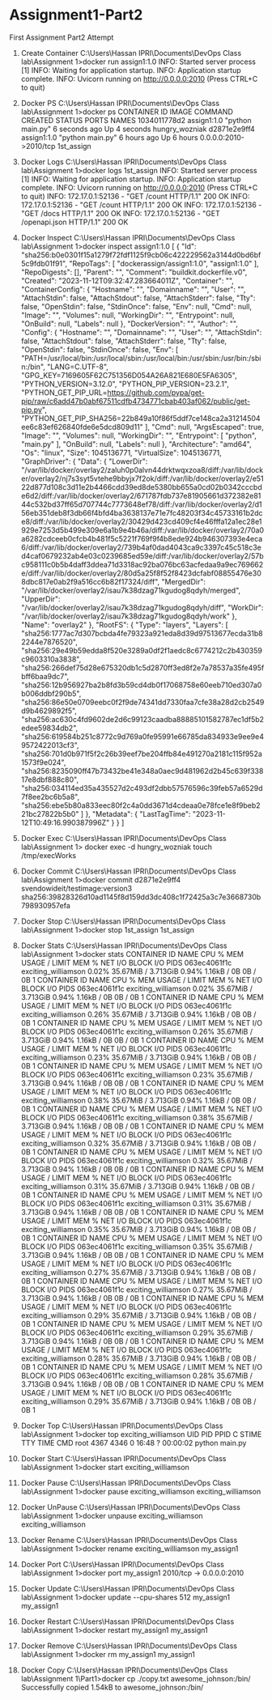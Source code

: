 # Assignment1-Part2
First Assignment Part2 Attempt

1.	Create Container
C:\Users\Hassan IPRI\Documents\DevOps Class lab\Assignment 1>docker run assign1:1.0
INFO:     Started server process [1]
INFO:     Waiting for application startup.
INFO:     Application startup complete.
INFO:     Uvicorn running on http://0.0.0.0:2010 (Press CTRL+C to quit)

2.	Docker PS
C:\Users\Hassan IPRI\Documents\DevOps Class lab\Assignment 1>docker ps
CONTAINER ID   IMAGE         COMMAND            CREATED         STATUS         PORTS                    NAMES
1034011778d2   assign1:1.0   "python main.py"   6 seconds ago   Up 4 seconds                            hungry_wozniak
d2871e2e9ff4   assign1:1.0   "python main.py"   6 hours ago     Up 6 hours     0.0.0.0:2010->2010/tcp   1st_assign

3.	Docker Logs
C:\Users\Hassan IPRI\Documents\DevOps Class lab\Assignment 1>docker logs 1st_assign
INFO:     Started server process [1]
INFO:     Waiting for application startup.
INFO:     Application startup complete.
INFO:     Uvicorn running on http://0.0.0.0:2010 (Press CTRL+C to quit)
INFO:     172.17.0.1:52136 - "GET /count HTTP/1.1" 200 OK
INFO:     172.17.0.1:52136 - "GET /count HTTP/1.1" 200 OK
INFO:     172.17.0.1:52136 - "GET /docs HTTP/1.1" 200 OK
INFO:     172.17.0.1:52136 - "GET /openapi.json HTTP/1.1" 200 OK

4.	Docker Inspect 
C:\Users\Hassan IPRI\Documents\DevOps Class lab\Assignment 1>docker inspect assign1:1.0
[
    {
        "Id": "sha256:b0e0301f15a1279f72fdf1125f9cb06c422229562a3144d0bd6bf5c9fdb01f91",
        "RepoTags": [
            "dockerassign/assign1:1.0",
            "assign1:1.0"
        ],
        "RepoDigests": [],
        "Parent": "",
        "Comment": "buildkit.dockerfile.v0",
        "Created": "2023-11-12T09:32:47.283664011Z",
        "Container": "",
        "ContainerConfig": {
            "Hostname": "",
            "Domainname": "",
            "User": "",
            "AttachStdin": false,
            "AttachStdout": false,
            "AttachStderr": false,
            "Tty": false,
            "OpenStdin": false,
            "StdinOnce": false,
            "Env": null,
            "Cmd": null,
            "Image": "",
            "Volumes": null,
            "WorkingDir": "",
            "Entrypoint": null,
            "OnBuild": null,
            "Labels": null
        },
        "DockerVersion": "",
        "Author": "",
        "Config": {
            "Hostname": "",
            "Domainname": "",
            "User": "",
            "AttachStdin": false,
            "AttachStdout": false,
            "AttachStderr": false,
            "Tty": false,
            "OpenStdin": false,
            "StdinOnce": false,
            "Env": [
                "PATH=/usr/local/bin:/usr/local/sbin:/usr/local/bin:/usr/sbin:/usr/bin:/sbin:/bin",
                "LANG=C.UTF-8",
                "GPG_KEY=7169605F62C751356D054A26A821E680E5FA6305",
                "PYTHON_VERSION=3.12.0",
                "PYTHON_PIP_VERSION=23.2.1",
                "PYTHON_GET_PIP_URL=https://github.com/pypa/get-pip/raw/c6add47b0abf67511cdfb4734771cbab403af062/public/get-pip.py",
                "PYTHON_GET_PIP_SHA256=22b849a10f86f5ddf7ce148ca2a31214504ee6c83ef626840fde6e5dcd809d11"
            ],
            "Cmd": null,
            "ArgsEscaped": true,
            "Image": "",
            "Volumes": null,
            "WorkingDir": "",
            "Entrypoint": [
                "python",
                "main.py"
            ],
            "OnBuild": null,
            "Labels": null
        },
        "Architecture": "amd64",
        "Os": "linux",
        "Size": 1045136771,
        "VirtualSize": 1045136771,
        "GraphDriver": {
            "Data": {
                "LowerDir": "/var/lib/docker/overlay2/zaluh0p0alvn44drktwqxzoa8/diff:/var/lib/docker/overlay2/nj7s3syt5vtehe9bbyjx7f2ok/diff:/var/lib/docker/overlay2/e5122d877d108c3d11e2b4466cdd39ed8de5380bb655a0cd02b0342cccbde6d2/diff:/var/lib/docker/overlay2/671787fdb737e81905661d372382e8144c532bd37ff65d707744c7773648ef78/diff:/var/lib/docker/overlay2/d156eb351deb8f3db66f4bfd4ba3638137e71e7fc48203f34c45733161b2dce8/diff:/var/lib/docker/overlay2/30429d423cd409cf4e46fffa12a1ec28e1929e7253d5b499e309e6a1b9e4b46a/diff:/var/lib/docker/overlay2/70a0a6282cdceeb0cfcb4b481f5c5221f769f9f4b8ede924b946307393e4eca6/diff:/var/lib/docker/overlay2/739b4af0dad4043ca9c3397c45c518c3ed4caf0679232ab4e03c0239685ed59e/diff:/var/lib/docker/overlay2/57bc958111c0b5b4daff3ddea71d3318ac92ba076bc63acfedaa9a9ec769662e/diff:/var/lib/docker/overlay2/80d5a25f8f52f8423dcfabf08855476e308dbc817e0ab2f9a516cc6b82f17324/diff",
                "MergedDir": "/var/lib/docker/overlay2/isau7k38dzag71kgudog8qdyh/merged",
                "UpperDir": "/var/lib/docker/overlay2/isau7k38dzag71kgudog8qdyh/diff",
                "WorkDir": "/var/lib/docker/overlay2/isau7k38dzag71kgudog8qdyh/work"
            },
            "Name": "overlay2"
        },
        "RootFS": {
            "Type": "layers",
            "Layers": [
                "sha256:1777ac7d307bcbda4fe79323a921eda8d39d97513677ecda31b82244e7876520",
                "sha256:29e49b59edda8f520e3289a0df2f1aedc8c6774212c2b430359c9603310a3838",
                "sha256:266def75d28e675320db1c5d2870ff3ed8f2e7a78537a35fe495fbff6baa9dc7",
                "sha256:12b956927ba2b8fd3b59cd4db0f17068758e60eeb710ed307a0b006ddbf290b5",
                "sha256:86e50e0709eebc0f2f9de74341dd7330faa7cfe38a28d2cb2549d9b4629892f5",
                "sha256:ac630c4fd9602de2d6c99123caadba88885101582787ec1df5b2edee59834db2",
                "sha256:619584b251c8772c9d769a0fe95991e66785da834933e9ee9e49572422013cf3",
                "sha256:701d0b971f5f2c26b39eef7be204ffb84e491270a2181c115f952a1573f9e024",
                "sha256:8235090ff47b73432be41e348a0aec9d481962d2b45c639f33817e8dbf888c80",
                "sha256:034114ed35a435527d2c493df2dbb57576596c39feb57a6529d7f8ee2bc6b5a8",
                "sha256:ebe5b80a833eec80f2c4a0dd3671d4cdeaa0e78fce1e8f9beb221bc27822b5b0"
            ]
        },
        "Metadata": {
            "LastTagTime": "2023-11-12T10:49:16.990387996Z"
        }
    }
]

5.	Docker Exec
C:\Users\Hassan IPRI\Documents\DevOps Class lab\Assignment 1> docker exec -d hungry_wozniak touch /tmp/execWorks

6.	Docker Commit
C:\Users\Hassan IPRI\Documents\DevOps Class lab\Assignment 1>docker commit d2871e2e9ff4  svendowideit/testimage:version3 sha256:39828326d10ad1145f8d159dd3dc408c1f72425a3c7e3668730b798930957efa

7.	Docker Stop
C:\Users\Hassan IPRI\Documents\DevOps Class lab\Assignment 1>docker stop 1st_assign
1st_assign

8.	Docker Stats
C:\Users\Hassan IPRI\Documents\DevOps Class lab\Assignment 1>docker stats
CONTAINER ID   NAME                  CPU %     MEM USAGE / LIMIT     MEM %     NET I/O       BLOCK I/O   PIDS
063ec4061f1c   exciting_williamson   0.02%     35.67MiB / 3.713GiB   0.94%     1.16kB / 0B   0B / 0B     1
CONTAINER ID   NAME                  CPU %     MEM USAGE / LIMIT     MEM %     NET I/O       BLOCK I/O   PIDS
063ec4061f1c   exciting_williamson   0.02%     35.67MiB / 3.713GiB   0.94%     1.16kB / 0B   0B / 0B     1
CONTAINER ID   NAME                  CPU %     MEM USAGE / LIMIT     MEM %     NET I/O       BLOCK I/O   PIDS
063ec4061f1c   exciting_williamson   0.26%     35.67MiB / 3.713GiB   0.94%     1.16kB / 0B   0B / 0B     1
CONTAINER ID   NAME                  CPU %     MEM USAGE / LIMIT     MEM %     NET I/O       BLOCK I/O   PIDS
063ec4061f1c   exciting_williamson   0.26%     35.67MiB / 3.713GiB   0.94%     1.16kB / 0B   0B / 0B     1
CONTAINER ID   NAME                  CPU %     MEM USAGE / LIMIT     MEM %     NET I/O       BLOCK I/O   PIDS
063ec4061f1c   exciting_williamson   0.23%     35.67MiB / 3.713GiB   0.94%     1.16kB / 0B   0B / 0B     1
CONTAINER ID   NAME                  CPU %     MEM USAGE / LIMIT     MEM %     NET I/O       BLOCK I/O   PIDS
063ec4061f1c   exciting_williamson   0.23%     35.67MiB / 3.713GiB   0.94%     1.16kB / 0B   0B / 0B     1
CONTAINER ID   NAME                  CPU %     MEM USAGE / LIMIT     MEM %     NET I/O       BLOCK I/O   PIDS
063ec4061f1c   exciting_williamson   0.38%     35.67MiB / 3.713GiB   0.94%     1.16kB / 0B   0B / 0B     1
CONTAINER ID   NAME                  CPU %     MEM USAGE / LIMIT     MEM %     NET I/O       BLOCK I/O   PIDS
063ec4061f1c   exciting_williamson   0.38%     35.67MiB / 3.713GiB   0.94%     1.16kB / 0B   0B / 0B     1
CONTAINER ID   NAME                  CPU %     MEM USAGE / LIMIT     MEM %     NET I/O       BLOCK I/O   PIDS
063ec4061f1c   exciting_williamson   0.32%     35.67MiB / 3.713GiB   0.94%     1.16kB / 0B   0B / 0B     1
CONTAINER ID   NAME                  CPU %     MEM USAGE / LIMIT     MEM %     NET I/O       BLOCK I/O   PIDS
063ec4061f1c   exciting_williamson   0.32%     35.67MiB / 3.713GiB   0.94%     1.16kB / 0B   0B / 0B     1
CONTAINER ID   NAME                  CPU %     MEM USAGE / LIMIT     MEM %     NET I/O       BLOCK I/O   PIDS
063ec4061f1c   exciting_williamson   0.31%     35.67MiB / 3.713GiB   0.94%     1.16kB / 0B   0B / 0B     1
CONTAINER ID   NAME                  CPU %     MEM USAGE / LIMIT     MEM %     NET I/O       BLOCK I/O   PIDS
063ec4061f1c   exciting_williamson   0.31%     35.67MiB / 3.713GiB   0.94%     1.16kB / 0B   0B / 0B     1
CONTAINER ID   NAME                  CPU %     MEM USAGE / LIMIT     MEM %     NET I/O       BLOCK I/O   PIDS
063ec4061f1c   exciting_williamson   0.35%     35.67MiB / 3.713GiB   0.94%     1.16kB / 0B   0B / 0B     1
CONTAINER ID   NAME                  CPU %     MEM USAGE / LIMIT     MEM %     NET I/O       BLOCK I/O   PIDS
063ec4061f1c   exciting_williamson   0.35%     35.67MiB / 3.713GiB   0.94%     1.16kB / 0B   0B / 0B     1
CONTAINER ID   NAME                  CPU %     MEM USAGE / LIMIT     MEM %     NET I/O       BLOCK I/O   PIDS
063ec4061f1c   exciting_williamson   0.27%     35.67MiB / 3.713GiB   0.94%     1.16kB / 0B   0B / 0B     1
CONTAINER ID   NAME                  CPU %     MEM USAGE / LIMIT     MEM %     NET I/O       BLOCK I/O   PIDS
063ec4061f1c   exciting_williamson   0.27%     35.67MiB / 3.713GiB   0.94%     1.16kB / 0B   0B / 0B     1
CONTAINER ID   NAME                  CPU %     MEM USAGE / LIMIT     MEM %     NET I/O       BLOCK I/O   PIDS
063ec4061f1c   exciting_williamson   0.29%     35.67MiB / 3.713GiB   0.94%     1.16kB / 0B   0B / 0B     1
CONTAINER ID   NAME                  CPU %     MEM USAGE / LIMIT     MEM %     NET I/O       BLOCK I/O   PIDS
063ec4061f1c   exciting_williamson   0.29%     35.67MiB / 3.713GiB   0.94%     1.16kB / 0B   0B / 0B     1
CONTAINER ID   NAME                  CPU %     MEM USAGE / LIMIT     MEM %     NET I/O       BLOCK I/O   PIDS
063ec4061f1c   exciting_williamson   0.28%     35.67MiB / 3.713GiB   0.94%     1.16kB / 0B   0B / 0B     1
CONTAINER ID   NAME                  CPU %     MEM USAGE / LIMIT     MEM %     NET I/O       BLOCK I/O   PIDS
063ec4061f1c   exciting_williamson   0.28%     35.67MiB / 3.713GiB   0.94%     1.16kB / 0B   0B / 0B     1
CONTAINER ID   NAME                  CPU %     MEM USAGE / LIMIT     MEM %     NET I/O       BLOCK I/O   PIDS
063ec4061f1c   exciting_williamson   0.29%     35.67MiB / 3.713GiB   0.94%     1.16kB / 0B   0B / 0B     1

9.	Docker Top
C:\Users\Hassan IPRI\Documents\DevOps Class lab\Assignment 1>docker top exciting_williamson
UID                 PID                 PPID                C                   STIME               TTY                 TIME                CMD
root                4367                4346                0                   16:48               ?                   00:00:02            python main.py

10.	Docker Start
C:\Users\Hassan IPRI\Documents\DevOps Class lab\Assignment 1>docker start exciting_williamson

11.	Docker Pause
C:\Users\Hassan IPRI\Documents\DevOps Class lab\Assignment 1>docker pause exciting_williamson
exciting_williamson

12.	Docker UnPause
C:\Users\Hassan IPRI\Documents\DevOps Class lab\Assignment 1>docker unpause exciting_williamson
exciting_williamson

13.	Docker Rename
C:\Users\Hassan IPRI\Documents\DevOps Class lab\Assignment 1>docker rename exciting_williamson my_assign1

14.	Docker Port
C:\Users\Hassan IPRI\Documents\DevOps Class lab\Assignment 1>docker port my_assign1
2010/tcp -> 0.0.0.0:2010

15.	Docker Update
C:\Users\Hassan IPRI\Documents\DevOps Class lab\Assignment 1>docker update --cpu-shares 512 my_assign1
my_assign1

16.	Docker Restart
C:\Users\Hassan IPRI\Documents\DevOps Class lab\Assignment 1>docker restart my_assign1
my_assign1

17.	Docker Remove
C:\Users\Hassan IPRI\Documents\DevOps Class lab\Assignment 1>docker rm my_assign1
my_assign1

18.	Docker Copy
C:\Users\Hassan IPRI\Documents\DevOps Class lab\Assignment 1\Part1>docker cp ./copy.txt awesome_johnson:/bin/
Successfully copied 1.54kB to awesome_johnson:/bin/

